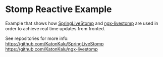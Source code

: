 # Stomp Reactive Example

Example that shows how <a href="https://github.com/KatonKalu/SpringLiveStomp">SpringLiveStomp</a> and <a href="https://github.com/KatonKalu/ngx-livestomp">ngx-livestomp</a> are used in order to achieve
real time updates from fronted.

See repositories for more info:
https://github.com/KatonKalu/SpringLiveStomp
https://github.com/KatonKalu/ngx-livestomp
